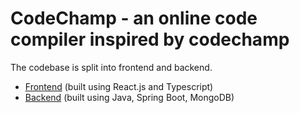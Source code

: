 # CodeChamp - an online code compiler inspired by codechamp

The codebase is split into frontend and backend.
 - [Frontend](https://github.com/DjayChoudhary/codechamp-frontend)  (built using React.js and Typescript)
 - [Backend](https://github.com/DjayChoudhary/codechamp-backend)  (built using Java, Spring Boot, MongoDB)
